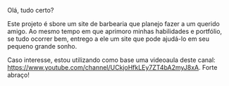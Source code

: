 Olá, tudo certo?

Este projeto é sbore um site de barbearia que planejo fazer a um querido amigo. Ao mesmo tempo em que aprimoro minhas habilidades e portfólio,
se tudo ocorrer bem, entrego a ele um site que pode ajudá-lo em seu pequeno grande sonho. 

Caso interesse, estou utilizando como base uma videoaula deste canal: https://www.youtube.com/channel/UCkjoHfkLEy7ZT4bA2myJ8xA.
Forte abraço!
